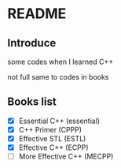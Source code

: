 # README

## Introduce

some codes when I learned C++

not full same to codes in books

## Books list

- [x] Essential C++ (essential)
- [x] C++ Primer (CPPP)
- [x] Effective STL (ESTL)
- [x] Effective C++ (ECPP)
- [ ] More Effective C++ (MECPP)
